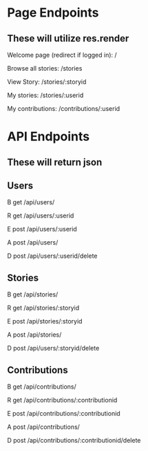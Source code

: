 # Page Endpoints
## These will utilize res.render

Welcome page (redirect if logged in):  /

Browse all stories:  /stories  

View Story:   /stories/:storyid

My stories:   /stories/:userid

My contributions: /contributions/:userid

# API Endpoints
## These will return json

## Users
B get /api/users/

R get /api/users/:userid

E post /api/users/:userid

A post /api/users/

D post /api/users/:userid/delete

## Stories
B get /api/stories/

R get /api/stories/:storyid

E post /api/stories/:storyid

A post /api/stories/

D post /api/users/:storyid/delete

## Contributions
B get /api/contributions/

R get /api/contributions/:contributionid

E post /api/contributions/:contributionid

A post /api/contributions/

D post /api/contributions/:contributionid/delete
